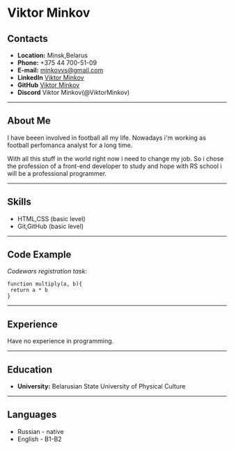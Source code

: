 # Viktor Minkov

## Contacts
+ **Location:** Minsk,Belarus
+ **Phone:** +375 44 700-51-09
+ **E-mail:** minkovvs@gmail.com
+ **LinkedIn** [Viktor Minkov](https://www.linkedin.com/in/viktor-minkov-1214b6236/)
+ **GitHub** [Viktor Minkov](https://github.com/ViktorMinkov)
+ **Discord** Viktor Minkov(@ViktorMinkov)
---
## About Me

I have beeen involved in football all my life. Nowadays i'm working as football perfomanca analyst for a long time.

 With all this stuff in the world right now i need to change my job. So i chose the profession of a front-end developer to study and hope with RS school i will be a professional programmer.


---
## Skills 
 * HTML,CSS (basic level)
 * Git,GitHub (basic level)

---
## Code Example 
_Codewars registration task_:
```
function multiply(a, b){
 return a * b
}
```
---
## Experience
Have no experience in programming.

---
## Education 
+ **University:** Belarusian State University of Physical Culture
---
## Languages 
 * Russian - native
 * English - B1-B2